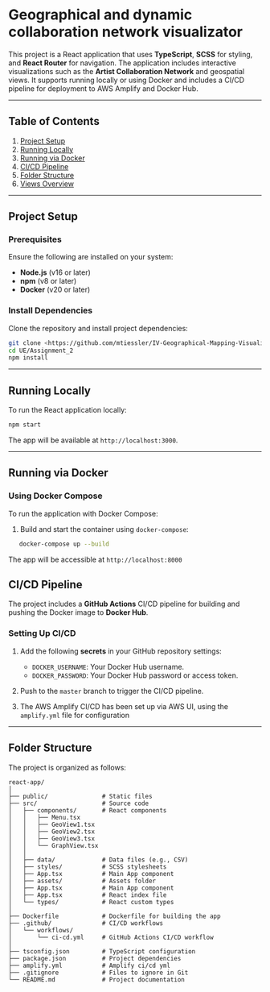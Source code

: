 # Geographical and dynamic collaboration network visualizator

This project is a React application that uses **TypeScript**, **SCSS** for styling, and **React Router** for navigation. The application includes interactive visualizations such as the **Artist Collaboration Network** and geospatial views. It supports running locally or using Docker and includes a CI/CD pipeline for deployment to AWS Amplify and Docker Hub.

---

## Table of Contents

1. [Project Setup](#project-setup)
2. [Running Locally](#running-locally)
3. [Running via Docker](#running-via-docker)
4. [CI/CD Pipeline](#cicd-pipeline)
5. [Folder Structure](#folder-structure)
6. [Views Overview](#views-overview)

---

## Project Setup

### Prerequisites

Ensure the following are installed on your system:

- **Node.js** (v16 or later)
- **npm** (v8 or later)
- **Docker** (v20 or later)

### Install Dependencies

Clone the repository and install project dependencies:

```bash
git clone <https://github.com/mtiessler/IV-Geographical-Mapping-Visualizator>
cd UE/Assignment_2
npm install
```

---

## Running Locally

To run the React application locally:

```bash
npm start
```

The app will be available at `http://localhost:3000`.

---

## Running via Docker

### Using Docker Compose

To run the application with Docker Compose:

1. Build and start the container using `docker-compose`:
```bash
   docker-compose up --build
```
The app will be accessible at `http://localhost:8000`

## CI/CD Pipeline

The project includes a **GitHub Actions** CI/CD pipeline for building and pushing the Docker image to **Docker Hub**.

### Setting Up CI/CD

1. Add the following **secrets** in your GitHub repository settings:
    - `DOCKER_USERNAME`: Your Docker Hub username.
    - `DOCKER_PASSWORD`: Your Docker Hub password or access token.

2. Push to the `master` branch to trigger the CI/CD pipeline.

3. The AWS Amplify CI/CD has been set up via AWS UI, using the `amplify.yml` file for configuration
---

## Folder Structure

The project is organized as follows:

```plaintext
react-app/
│
├── public/               # Static files
├── src/                  # Source code
│   ├── components/       # React components
│   │   ├── Menu.tsx
│   │   ├── GeoView1.tsx
│   │   ├── GeoView2.tsx
│   │   ├── GeoView3.tsx
│   │   └── GraphView.tsx
│   │
│   ├── data/             # Data files (e.g., CSV)
│   ├── styles/           # SCSS stylesheets
│   ├── App.tsx           # Main App component
│   ├── assets/           # Assets folder
│   ├── App.tsx           # Main App component
│   ├── App.tsx           # React index file
│   └── types/            # React custom types
│
├── Dockerfile            # Dockerfile for building the app
├── .github/              # CI/CD workflows
│   └── workflows/
│       └── ci-cd.yml     # GitHub Actions CI/CD workflow
│
├── tsconfig.json         # TypeScript configuration
├── package.json          # Project dependencies
├── amplify.yml           # Amplify ci/cd yml
├── .gitignore            # Files to ignore in Git
└── README.md             # Project documentation


```
